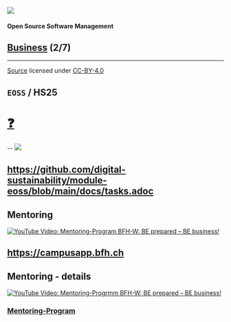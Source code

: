 [![](https://upload.wikimedia.org/wikipedia/commons/thumb/2/25/Berner_Fachhochschule_Logo_small.svg/128px-Berner_Fachhochschule_Logo_small.svg.png)](https://commons.wikimedia.org/wiki/File:Berner_Fachhochschule_Logo_small.svg)

#### Open Source Software Management

## [Business](https://digital-sustainability.github.io/module-eoss-ospo101/module2/) (2/7)

<hr>

[Source](https://github.com/digital-sustainability/module-eoss/tree/main/docs/content/02) licensed under [CC-BY-4.0](https://github.com/digital-sustainability/module-eoss/blob/main/LICENSE)

`EOSS` / **HS25**
--
# [❓](https://etherpad.wikimedia.org/p/bfh-ch-module-eoss-hs25)
--
[![](http://www.plantuml.com/plantuml/proxy?cache=no&src=https://raw.githubusercontent.com/digital-sustainability/module-eoss/main/docs/timing.puml)](https://github.com/digital-sustainability/module-eoss/blob/main/docs/timing.puml)

https://github.com/digital-sustainability/module-eoss/blob/main/docs/tasks.adoc
--

## Mentoring

[![YouTube Video: Mentoring-Program BFH-W: BE prepared – BE business!](https://img.youtube.com/vi/axWtmOxhpas/0.jpg)](https://youtu.be/axWtmOxhpas)

https://campusapp.bfh.ch
--
## Mentoring - details

[![YouTube Video: Mentoring-Progrmm BFH-W: BE prepared – BE business!](https://img.youtube.com/vi/-_A_Urf1LTU/0.jpg)](https://youtu.be/-_A_Urf1LTU)

###  [Mentoring-Program](https://applink.pocketcampus.org/pcbfh/dashboard/getPluginUrl?pluginId=BfhCmsDeepLinkToNode&redirectUrl=1b4070c5-f34f-4a78-a18e-640431a74a94)